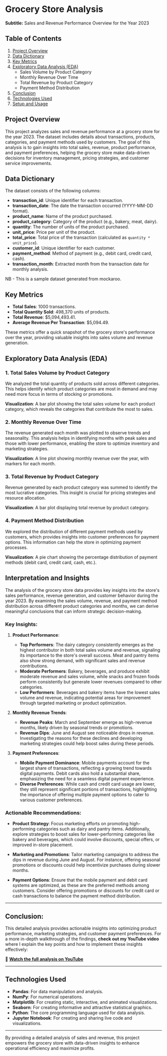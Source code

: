 # Grocery Store Analysis

**Subtitle:** Sales and Revenue Performance Overview for the Year 2023

## Table of Contents

1. [Project Overview](#project-overview)
2. [Data Dictionary](#data-dictionary)
3. [Key Metrics](#key-metrics)
4. [Exploratory Data Analysis (EDA)](#exploratory-data-analysis)
    - Sales Volume by Product Category
    - Monthly Revenue Over Time
    - Total Revenue by Product Category
    - Payment Method Distribution
5. [Conclusion](#conclusion)
6. [Technologies Used](#technologies-used)
7. [Setup and Usage](#setup-and-usage)

## Project Overview

This project analyzes sales and revenue performance at a grocery store for the year 2023. The dataset includes details about transactions, products, categories, and payment methods used by customers. The goal of this analysis is to gain insights into total sales, revenue, product performance, and payment preferences, helping the grocery store make data-driven decisions for inventory management, pricing strategies, and customer service improvements.

## Data Dictionary

The dataset consists of the following columns:

- **transaction_id**: Unique identifier for each transaction.
- **transaction_date**: The date the transaction occurred (YYYY-MM-DD format).
- **product_name**: Name of the product purchased.
- **product_category**: Category of the product (e.g., bakery, meat, dairy).
- **quantity**: The number of units of the product purchased.
- **unit_price**: Price per unit of the product.
- **total_price**: Total price of the transaction (calculated as `quantity * unit_price`).
- **customer_id**: Unique identifier for each customer.
- **payment_method**: Method of payment (e.g., debit card, credit card, cash).
- **transaction_month**: Extracted month from the transaction date for monthly analysis.

NB - This is a sample dataset generated from mockaroo.

## Key Metrics

- **Total Sales**: 1000 transactions.
- **Total Quantity Sold**: 498,370 units of products.
- **Total Revenue**: \$5,094,493.41.
- **Average Revenue Per Transaction**: \$5,094.49.

These metrics offer a quick snapshot of the grocery store's performance over the year, providing valuable insights into sales volume and revenue generation.

## Exploratory Data Analysis (EDA)

### 1. Total Sales Volume by Product Category

We analyzed the total quantity of products sold across different categories. This helps identify which product categories are most in demand and may need more focus in terms of stocking or promotions.

**Visualization**: 
A bar plot showing the total sales volume for each product category, which reveals the categories that contribute the most to sales.

### 2. Monthly Revenue Over Time

The revenue generated each month was plotted to observe trends and seasonality. This analysis helps in identifying months with peak sales and those with lower performance, enabling the store to optimize inventory and marketing strategies.

**Visualization**: 
A line plot showing monthly revenue over the year, with markers for each month.

### 3. Total Revenue by Product Category

Revenue generated by each product category was summed to identify the most lucrative categories. This insight is crucial for pricing strategies and resource allocation.

**Visualization**: 
A bar plot displaying total revenue by product category.

### 4. Payment Method Distribution

We explored the distribution of different payment methods used by customers, which provides insights into customer preferences for payment options. This information can help the store in optimizing payment processes.

**Visualization**: 
A pie chart showing the percentage distribution of payment methods (debit card, credit card, cash, etc.).

## Interpretation and Insights
The analysis of the grocery store data provides key insights into the store's sales performance, revenue generation, and customer behavior during the year 2023. By examining the sales volume, revenue, and payment method distribution across different product categories and months, we can derive meaningful conclusions that can inform strategic decision-making.

### Key Insights:
1. **Product Performance**: 
   - **Top Performers**: The dairy category consistently emerges as the highest contributor in both total sales volume and revenue, signaling its importance to the store's overall success. Meat and pantry items also show strong demand, with significant sales and revenue contributions.
   - **Moderate Performers**: Bakery, beverages, and produce exhibit moderate revenue and sales volume, while snacks and frozen foods perform consistently but generate lower revenues compared to other categories.
   - **Low Performers**: Beverages and bakery items have the lowest sales volume and revenue, indicating potential areas for improvement through targeted marketing or product optimization.

2. **Monthly Revenue Trends**: 
   - **Revenue Peaks**: March and September emerge as high-revenue months, likely driven by seasonal trends or promotions.
   - **Revenue Dips**: June and August see noticeable drops in revenue. Investigating the reasons for these declines and developing marketing strategies could help boost sales during these periods.

3. **Payment Preferences**: 
   - **Mobile Payment Dominance**: Mobile payments account for the largest share of transactions, reflecting a growing trend towards digital payments. Debit cards also hold a substantial share, emphasizing the need for a seamless digital payment experience.
   - **Diverse Preferences**: While cash and credit card usage are lower, they still represent significant portions of transactions, highlighting the importance of offering multiple payment options to cater to various customer preferences.

### Actionable Recommendations:
- **Product Strategy**: Focus marketing efforts on promoting high-performing categories such as dairy and pantry items. Additionally, explore strategies to boost sales for lower-performing categories like bakery and beverages, which could involve discounts, special offers, or improved in-store placement.
  
- **Marketing and Promotions**: Tailor marketing campaigns to address the dips in revenue during June and August. For instance, offering seasonal promotions or discounts could help incentivize purchases during slower months.
  
- **Payment Options**: Ensure that the mobile payment and debit card systems are optimized, as these are the preferred methods among customers. Consider offering promotions or discounts for credit card or cash transactions to balance the payment method distribution.

---

## Conclusion:

This detailed analysis provides actionable insights into optimizing product performance, marketing strategies, and customer payment preferences. For a more in-depth walkthrough of the findings, **check out my YouTube video** where I explain the key points and how to implement these insights effectively:

🔗 [**Watch the full analysis on YouTube**](https://youtu.be/MqSHAoWva3w)

---

## Technologies Used

- **Pandas**: For data manipulation and analysis.
- **NumPy**: For numerical operations.
- **Matplotlib**: For creating static, interactive, and animated visualizations.
- **Seaborn**: For creating informative and attractive statistical graphics.
- **Python**: The core programming language used for data analysis.
- **Jupyter Notebook**: For creating and sharing live code and visualizations.

---

By providing a detailed analysis of sales and revenue, this project empowers the grocery store with data-driven insights to enhance operational efficiency and maximize profits.

